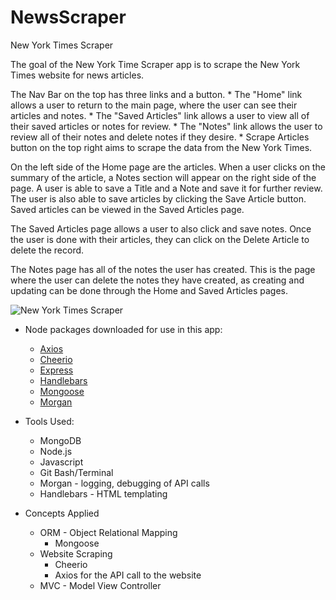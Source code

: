 # NewsScraper

New York Times Scraper

The goal of the New York Time Scraper app is to scrape the New York Times website for news articles. 

The Nav Bar on the top has three links and a button.
    * The "Home" link allows a user to return to the main page, where the user can see their articles and notes. 
    * The "Saved Articles" link allows a user to view all of their saved articles or notes for review. 
    * The "Notes" link allows the user to review all of their notes and delete notes if they desire. 
    * Scrape Articles button on the top right aims to scrape the data from the New York Times.

On the left side of the Home page are the articles. When a user clicks on the summary of the article, a Notes section will appear on the right side of the page. A user is able to save a Title and a Note and save it for further review. The user is also able to save articles by clicking the Save Article button. Saved articles can be viewed in the Saved Articles page.

The Saved Articles page allows a user to also click and save notes. Once the user is done with their articles, they can click on the Delete Article to delete the record.

The Notes page has all of the notes the user has created. This is the page where the user can delete the notes they have created, as creating and updating can be done through the Home and Saved Articles pages.

![New York Times Scraper](../public/img/NYTScrape.PNG)

* Node packages downloaded for use in this app:
    * [Axios](https://www.npmjs.com/package/axios)
    * [Cheerio](https://www.npmjs.com/package/cheerio)
    * [Express](https://www.npmjs.com/package/express)
    * [Handlebars](https://www.npmjs.com/package/express-handlebars)
    * [Mongoose](https://www.npmjs.com/package/mongoose)
    * [Morgan](https://www.npmjs.com/package/morgan)

* Tools Used:
    * MongoDB
    * Node.js
    * Javascript
    * Git Bash/Terminal
    * Morgan - logging, debugging of API calls
    * Handlebars - HTML templating

* Concepts Applied
    * ORM - Object Relational Mapping
        * Mongoose
    * Website Scraping
        * Cheerio
        * Axios for the API call to the website 
    * MVC - Model View Controller